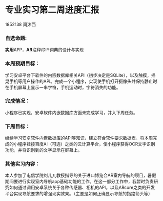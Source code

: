 # 专业实习第二周进度汇报

1852138 闫沐西

### 自选命题:

**实用**APP，**AR**注释/DIY词典的设计与实现

### 本周预期目标：

学习安卓平台下软件的内嵌数据库相关API（初步决定是SQLite），以及触摸，摇晃手机等用户操作的API。完成一个小程序，实现使手机打开摄像头并保持静止时在手机屏幕上显示一串字符，手机运动时，字符消失的功能。

### 完成情况：

小程序已实现，安卓软件内嵌数据库方面未完成学习，并入下周任务。

### 下周目标：

继续学习安卓软件内嵌数据库的API等知识，建立符合软件要求数据表，将本周完成的小程序挂接百度AI（可选）之类的云计算平台，使小程序获得OCR文字识别功能，并将识别到的文字显示在屏幕上。

### 其他实习内容：

本人参加了电信学院刘儿兀教授指导的关于进口博览会AR室内导航的项目，暑假期间要进行实现室内导航app基础功能的工作。在这一部分工作中，我暂时负责研究如何通过调用安卓系统关于各种传感器、相机的API，以及ARcore之类的开发平台实现导航要求的增强现实效果。（主要是如何正确显示导航的指路箭头等）

